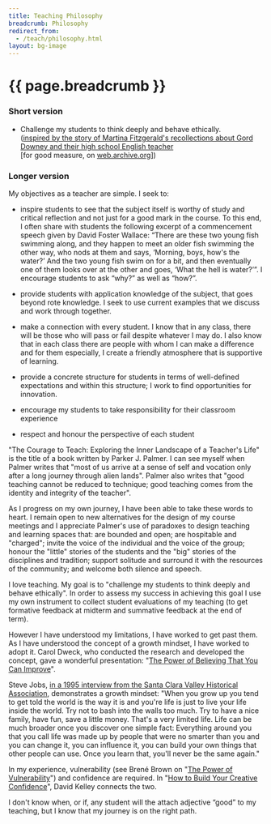```yaml
---
title: Teaching Philosophy
breadcrumb: Philosophy
redirect_from:
  - /teach/philosophy.html
layout: bg-image
---
```

# {{ page.breadcrumb }}

### Short version

- Challenge my students to think deeply and behave ethically.<br /> ([inspired by the story of Martina Fitzgerald's recollections about Gord Downey and their high school English teacher](http://www.cbc.ca/news/arts/fitzgerald-gord-downie-memories-1.3723317)<br />[for good measure, on [web.archive.org](
http://web.archive.org/web/20160901030823/http://www.cbc.ca/news/arts/fitzgerald-gord-downie-memories-1.3723317)])

### Longer version

My objectives as a teacher are simple. I seek to:

- inspire students to see that the subject itself is worthy of study and critical reflection and not just for a good mark in the course.  To this end, I often share with students the following excerpt of a commencement speech given by David Foster Wallace: “There are these two young fish swimming along, and they happen to meet an older fish swimming the other way, who nods at them and says, ‘Morning, boys, how's the water?’ And the two young fish swim on for a bit, and then eventually one of them looks over at the other and goes, ‘What the hell is water?’”. I encourage students to ask “why?” as well as “how?”.

- provide students with application knowledge of the subject, that goes beyond rote knowledge. I seek to use current examples that we discuss and work through together.

- make a connection with every student. I know that in any class, there will be those who will pass or fail despite whatever I may do.  I also know that in each class there are people with whom I can make a difference and for them especially, I create a friendly atmosphere that is supportive of learning.

- provide a concrete structure for students in terms of well-defined expectations and within this structure; I work to find opportunities for innovation.

- encourage my students to take responsibility for their classroom experience

- respect and honour the perspective of each student

"The Courage to Teach: Exploring the Inner Landscape of a Teacher's Life" is the title of a book written by Parker J. Palmer. I can see myself when Palmer writes that "most of us arrive at a sense of self and vocation only after a long journey through alien lands". Palmer also writes that "good teaching cannot be reduced to technique; good teaching comes from the identity and integrity of the teacher".

As I progress on my own journey, I have been able to take these words to heart. I remain open to new alternatives for the design of my course meetings and I appreciate Palmer's use of paradoxes to design teaching and learning spaces that: are bounded and open; are hospitable and "charged"; invite the voice of the individual and the voice of the group; honour the "little" stories of the students and the "big" stories of the disciplines and tradition; support solitude and surround it with the resources of the community; and welcome both silence and speech.

I love teaching. My goal is to "challenge my students to think deeply and behave ethically". In order to assess my success in achieving this goal I use my own instrument to collect student evaluations of my teaching (to get formative feedback at midterm and summative feedback at the end of term).

However I have understood my limitations,  I have worked to get past them. As I have understood the concept of a growth mindset, I have worked to adopt it. Carol Dweck, who conducted the research and developed the concept, gave a wonderful presentation: "[The Power of Believing That You Can Improve](https://www.ted.com/talks/carol_dweck_the_power_of_believing_that_you_can_improve?language=en)".

Steve Jobs, [in a 1995 interview from the Santa Clara Valley Historical Association](https://www.youtube.com/watch?v=kYfNvmF0Bqw), demonstrates a growth mindset: "When you grow up you tend to get told the world is the way it is and you're life is just to live your life inside the world. Try not to bash into the walls too much. Try to have a nice family, have fun, save a little money. That's a very limited life. Life can be much broader once you discover one simple fact: Everything around you that you call life was made up by people that were no smarter than you and you can change it, you can influence it, you can build your own things that other people can use. Once you learn that, you'll never be the same again."

In my experience, vulnerability (see Brené Brown on "[The Power of Vulnerability](https://www.ted.com/talks/brene_brown_the_power_of_vulnerability?language=en)") and confidence are required. In "[How to Build Your Creative Confidence](https://www.ted.com/talks/david_kelley_how_to_build_your_creative_confidence?language=en)", David Kelley connects the two.

I don't know when, or if, any student will the attach adjective “good” to my teaching, but I know that my journey is on the right path.
